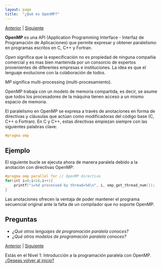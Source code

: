 ```yaml
---
layout: page
title:  "¿Qué es OpenMP?"
---
```

[Anterior](main.html) | [Siguiente](seq-vs-par-000.html)

**OpenMP** es una API (Application Programming Interface - Interfaz de Programación de Aplicaciones) que permite expresar y obtener paralelismo en programas escritos en C, C++ y Fortran. 

*Open* significa que la especificación no es propiedad de ninguna compañía comercial y es mas bien mantenida por un consorcio de expertos provenientes de diferentes empresas e instituciones.
La idea es que el lenguaje evolucione con la colaboración de todos.

*MP* significa multi-processing (multi-procesamiento). 

OpenMP trabaja con un modelo de memoria compartida, es decir, se asume que todos los procesadores de la máquina tienen acceso a un mismo espacio de memoria.

El paralelismo en OpenMP se expresa a través de anotaciones en forma de directivas y cláusulas que actúan como modificadoras del código base (C, C++ o Fortran).
En C y C++, estas directivas empiezan siempre con las siguientes palabras clave:

```c
#pragma omp 
``` 

## Ejemplo
El siguiente bucle se ejecuta ahora de manera paralela debido a la anotación con directivas OpenMP:
```c
#pragma omp parallel for // OpenMP directive
for(int i=0;i<16;i++){
    printf("i=%d processed by thread=%d\n", i, omp_get_thread_num());
}
```
Las anotaciones ofrecen la ventaja de poder mantener el programa secuencial original ante la falta de un compilador que no soporte OpenMP.

## Preguntas

* _¿Qué otros lenguajes de programación paralela conoces?_
* _¿Qué otros modelos de programación paralela conoces?_

[Anterior](main.html) | [Siguiente](seq-vs-par-000.html)

<div class=coursetitle>Estás en el Nivel 1: Introducción a la programación paralela con OpenMP. <a href="main.html">¿Deseas volver al inicio?</a> </div>